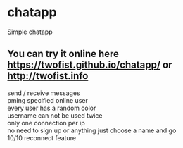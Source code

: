# chatapp
Simple chatapp

## You can try it online here https://twofist.github.io/chatapp/ or http://twofist.info

send / receive messages  
pming specified online user  
every user has a random color  
username can not be used twice  
only one connection per ip    
no need to sign up or anything just choose a name and go    
10/10 reconnect feature
